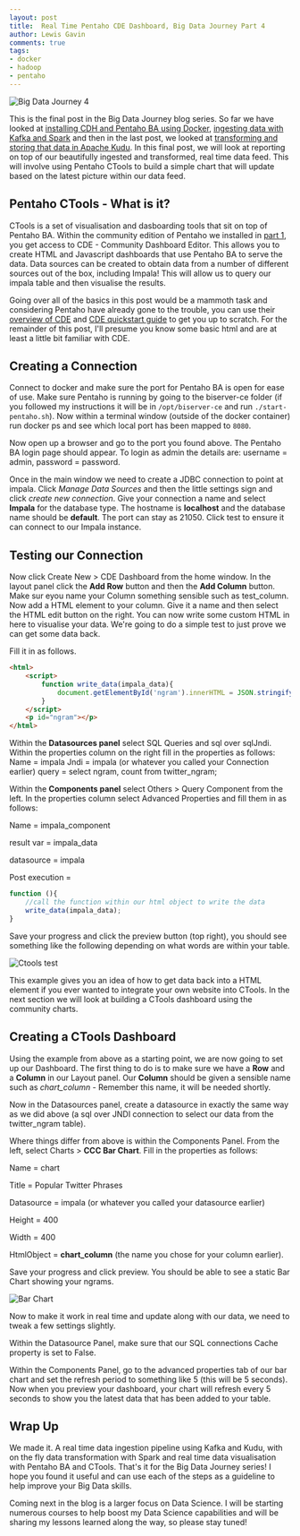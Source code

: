 ```yaml
--- 
layout: post 
title:  Real Time Pentaho CDE Dashboard, Big Data Journey Part 4
author: Lewis Gavin 
comments: true 
tags: 
- docker 
- hadoop
- pentaho 
---
```


![Big Data Journey 4](https://www.lewisgavin.co.uk/images/ctools-bdj4.jpg)

This is the final post in the Big Data Journey blog series. So far we have looked at [installing CDH and Pentaho BA using Docker](https://www.lewisgavin.co.uk/CDH-Docker), [ingesting data with Kafka and Spark](https://www.lewisgavin.co.uk/Data-Ingestion-Kafka-Spark) and then in the last post, we looked at [transforming and storing that data in Apache Kudu](https://www.lewisgavin.co.uk/Kudu-Spark). In this final post, we will look at reporting on top of our beautifully ingested and transformed, real time data feed. This will involve using Pentaho CTools to build a simple chart that will update based on the latest picture within our data feed.

## Pentaho CTools - What is it?

CTools is a set of visualisation and dasboarding tools that sit on top of Pentaho BA. Within the community edition of Pentaho we installed in [part 1](https://www.lewisgavin.co.uk/CDH-Docker), you get access to CDE - Community Dashboard Editor. This allows you to create HTML and Javascript dashboards that use Pentaho BA to serve the data. Data sources can be created to obtain data from a number of different sources out of the box, including Impala! This will allow us to query our impala table and then visualise the results.

Going over all of the basics in this post would be a mammoth task and considering Pentaho have already gone to the trouble, you can use their [overview of CDE](https://help.pentaho.com/Documentation/6.1/0R0/CTools/CDE_Dashboard_Overview) and [CDE quickstart guide](https://help.pentaho.com/Documentation/6.1/0R0/CTools/CDE_Quick_Start_Guide) to get you up to scratch. For the remainder of this post, I'll presume you know some basic html and are at least a little bit familiar with CDE.


## Creating a Connection

Connect to docker and make sure the port for Pentaho BA is open for ease of use. Make sure Pentaho is running by going to the biserver-ce folder (if you followed my instructions it will be in `/opt/biserver-ce` and run `./start-pentaho.sh`). Now within a terminal window (outside of the docker container) run docker ps and see which local port has been mapped to `8080`.

Now open up a browser and go to the port you found above. The Pentaho BA login page should appear. To login as admin the details are: username = admin, password = password.

Once in the main window we need to create a JDBC connection to point at impala. Click *Manage Data Sources* and then the little settings sign and click *create new connection*. Give your connection a name and select **Impala** for the database type. The hostname is **localhost** and the database name should be **default**. The port can stay as 21050. Click test to ensure it can connect to our Impala instance.

## Testing our Connection

Now click Create New > CDE Dashboard from the home window. In the layout panel click the **Add Row** button and then the **Add Column** button. Make sur eyou name your Column something sensible such as test_column. Now add a HTML element to your column. Give it a name and then select the HTML edit button on the right. You can now write some custom HTML in here to visualise your data. We're going to do a simple test to just prove we can get some data back.

Fill it in as follows.

~~~html
<html>    
    <script>
        function write_data(impala_data){
            document.getElementById('ngram').innerHTML = JSON.stringify(impala_data);   
        }
    </script>
    <p id="ngram"></p>    
</html> 
~~~

Within the **Datasources panel** select SQL Queries and sql over sqlJndi. Within the properties column on the right fill in the properties as follows:
Name = impala
Jndi = impala (or whatever you called your Connection earlier)
query = select ngram, count from twitter_ngram;

Within the **Components panel** select Others > Query Component from the left. In the properties column select Advanced Properties and fill them in as follows:

Name = impala_component

result var = impala_data

datasource = impala

Post execution =


~~~javascript
function (){
    //call the function within our html object to write the data
    write_data(impala_data);
} 
~~~

Save your progress and click the preview button (top right), you should see something like the following depending on what words are within your table.

![Ctools test](https://www.lewisgavin.co.uk/images/ctools-test.jpg)

This example gives you an idea of how to get data back into a HTML element if you ever wanted to integrate your own website into CTools. In the next section we will look at building a CTools dashboard using the community charts.

## Creating a CTools Dashboard

Using the example from above as a starting point, we are now going to set up our Dashboard. The first thing to do is to make sure we have a **Row** and a **Column** in our Layout panel. Our **Column** should be given a sensible name such as *chart_column* - Remember this name, it will be needed shortly.

Now in the Datasources panel, create a datasource in exactly the same way as we did above (a sql over JNDI connection to select our data from the twitter_ngram table).

Where things differ from above is within the Components Panel. From the left, select Charts > **CCC Bar Chart**. Fill in the properties as follows:

Name = chart

Title = Popular Twitter Phrases

Datasource = impala (or whatever you called your datasource earlier)

Height = 400

Width = 400

HtmlObject = **chart_column** (the name you chose for your column earlier).

Save your progress and click preview. You should be able to see a static Bar Chart showing your ngrams.

![Bar Chart](https://www.lewisgavin.co.uk/images/ctools_chart.jpg)

Now to make it work in real time and update along with our data, we need to tweak a few settings slightly.

Within the Datasource Panel, make sure that our SQL connections Cache property is set to False. 

Within the Components Panel, go to the advanced properties tab of our bar chart and set the refresh period to something like 5 (this will be 5 seconds). Now when you preview your dashboard, your chart will refresh every 5 seconds to show you the latest data that has been added to your table.

## Wrap Up

We made it. A real time data ingestion pipeline using Kafka and Kudu, with on the fly data transformation with Spark and real time data visualisation with Pentaho BA and CTools. That's it for the Big Data Journey series! I hope you found it useful and can use each of the steps as a guideline to help improve your Big Data skills.

Coming next in the blog is a larger focus on Data Science. I will be starting numerous courses to help boost my Data Science capabilities and will be sharing my lessons learned along the way, so please stay tuned!
